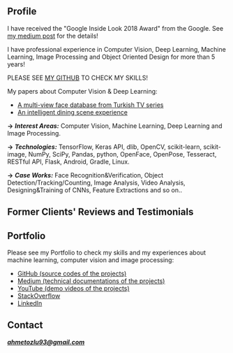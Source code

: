 ## Profile

I have received the "Google Inside Look 2018 Award" from the Google. See [my medium post](https://medium.com/@ahmetozlu93/google-inside-look-2018-my-first-google-experience-7b1c8afa08e7) for the details!

I have professional experience in Computer Vision, Deep Learning, Machine Learning, Image Processing and Object Oriented Design for more than 5 years!

PLEASE SEE [MY GITHUB](https://github.com/ahmetozlu) TO CHECK MY SKILLS!

My papers about Computer Vision & Deep Learning:
- [A multi-view face database from Turkish TV series](https://ieeexplore.ieee.org/document/8404767/)
- [An intelligent dining scene experience](https://ieeexplore.ieee.org/document/8404549/)

**→** ***Interest Areas:*** Computer Vision, Machine Learning, Deep Learning and Image Processing.

**→** ***Technologies:*** TensorFlow, Keras API, dlib, OpenCV, scikit-learn, scikit-image, NumPy, SciPy, Pandas, python, OpenFace, OpenPose, Tesseract, RESTful API, Flask, Android, Gradle, Linux.

**→** ***Case Works:*** Face Recognition&Verification, Object Detection/Tracking/Counting, Image Analysis, Video Analysis, Designing&Training of CNNs, Feature Extractions and so on..

## Former Clients' Reviews and Testimonials

## Portfolio

Please see my Portfolio to check my skills and my experiences about machine learning, computer vision and image processing:
- [GitHub (source codes of the projects)](https://github.com/ahmetozlu)
- [Medium (technical documentations of the projects)](https://medium.com/@ahmetozlu93)
- [YouTube (demo videos of the projects)](https://www.youtube.com/channel/UC9EjJqqo2nAOMezcIn0BDQw/videos)
- [StackOverflow](https://stackoverflow.com/users/5252807/ozlu)
- [LinkedIn](https://www.linkedin.com/in/ahmetozlu/)

## Contact

***ahmetozlu93@gmail.com***
